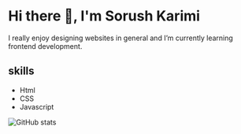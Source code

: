 # Hi there 👋, I'm Sorush Karimi
I really enjoy designing websites in general and I’m currently learning frontend development.

## skills
* Html
* CSS
* Javascript 

![GitHub stats](https://github-readme-stats.vercel.app/api?username=soroushmdn&show_icons=true)  


